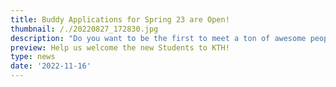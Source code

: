 ```yaml
---
title: Buddy Applications for Spring 23 are Open!
thumbnail: /./20220827_172830.jpg
description: "Do you want to be the first to meet a ton of awesome people from all over the world? Do you want to help make their arrival in Sweden absolutely amazing? Wait no more and sign up here to be part of the International Reception, taking place from the 16th of January.\r\n\n\r\n\nEach year, about 2,000 and 500 new masters/exchange students, during the Fall and Spring Reception respectively, arrive to study at KTH. THS hosts the International Reception to make these newcomers feel welcome. We are looking for you to be part of this massive, exciting experience by helping out as a Buddy.\r\n\n\r\n\nAs a Buddy, you will be part of organizing events and showing the new students KTH. You will aid the Project Team in helping out during the events. You will also be assigned a group of students with a similar study field, who you will have to contact, and for whom you will organize some meetings. Apart from that, we want you to socialize, get to know the international students, and give them the warmest welcome possible during their first time in Sweden.\r\n\n\r\n\nYou will have the possibility of participating in all kinds of amazing events. There will be Gasques, Osqviks, museum tours, sports events, hiking trips, a massive concluding Banquet, and so many more!\n\nOur Buddy applications are now open! You can take the chance to welcome new people and become more and more close with the IntRec Team! It's an amazing chance to meet new people and to have fun in the process! Applications close on the 23rd of November and you can apply [HERE](https://docs.google.com/forms/d/e/1FAIpQLSd_g6U9c2vxhGW_f2JH-tqv21z3olnSMBAwABZfxCuvvgkjBQ/viewform?usp=sf_link)!"
preview: Help us welcome the new Students to KTH!
type: news
date: '2022-11-16'
---
```


